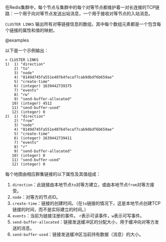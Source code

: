 在Redis集群中，每个节点与集群中的每个对等节点都维护着一对长连接的TCP链路：一个用于向对等节点发送出站消息，一个用于接收对等节点的入站消息。

`CLUSTER LINKS` 输出所有对等链接信息的数组，其中每个数组元素都是一个包含每个链接的属性和值的映射。

@examples

以下是一个示例输出：

```
> CLUSTER LINKS
1)  1) "direction"
    2) "to"
    3) "node"
    4) "8149d745fa551e40764fecaf7cab9dbdf6b659ae"
    5) "create-time"
    6) (integer) 1639442739375
    7) "events"
    8) "rw"
    9) "send-buffer-allocated"
   10) (integer) 4512
   11) "send-buffer-used"
   12) (integer) 0
2)  1) "direction"
    2) "from"
    3) "node"
    4) "8149d745fa551e40764fecaf7cab9dbdf6b659ae"
    5) "create-time"
    6) (integer) 1639442739411
    7) "events"
    8) "r"
    9) "send-buffer-allocated"
   10) (integer) 0
   11) "send-buffer-used"
   12) (integer) 0
```

每个地图由相应群集链接的以下属性及其值组成：

1. `direction`：此链接由本地节点`to`对等方建立，或由本地节点`from`对等方接受。
2. `node`：对等方的节点ID。
3. `create-time`：链接的创建时间。（在`to`链接的情况下，这是本地节点创建TCP链接的时间，而不是实际建立的时间。）
4. `events`：当前为链接注册的事件。 `r`表示可读事件，`w`表示可写事件。
5. `send-buffer-allocated`：链接发送缓冲区的分配大小，用于缓冲向对等方发送的消息。
6. `send-buffer-used`：链接发送缓冲区当前持有数据（消息）的大小。
